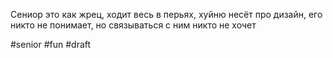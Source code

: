 Сениор это как жрец, ходит весь в перьях, хуйню несёт про дизайн, его никто не понимает, но связываться с ним никто не хочет

#senior #fun
#draft
